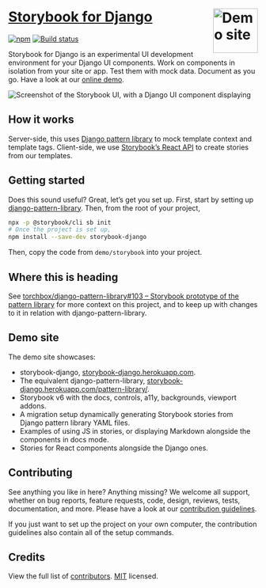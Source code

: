 # [Storybook for Django](https://storybook-django.herokuapp.com/) [<img src="https://raw.githubusercontent.com/torchbox/storybook-django/main/.github/storybook-django-logo.svg?sanitize=true" alt="Demo site" width="90" height="90" align="right">](https://storybook-django.herokuapp.com/)

[![npm](https://img.shields.io/npm/v/storybook-django.svg)](https://www.npmjs.com/package/storybook-django) [![Build status](https://github.com/torchbox/storybook-django/workflows/CI/badge.svg)](https://github.com/torchbox/storybook-django/actions)

Storybook for Django is an experimental UI development environment for your Django UI components. Work on components in isolation from your site or app. Test them with mock data. Document as you go. Have a look at our [online demo](https://storybook-django.herokuapp.com/).

![Screenshot of the Storybook UI, with a Django UI component displaying](.github/storybook-django-screenshot.png)

## How it works

Server-side, this uses [Django pattern library](https://github.com/torchbox/django-pattern-library) to mock template context and template tags. Client-side, we use [Storybook’s React API](https://storybook.js.org/docs/guides/guide-react/) to create stories from our templates.

## Getting started

Does this sound useful? Great, let’s get you set up. First, start by setting up [django-pattern-library](https://github.com/torchbox/django-pattern-library). Then, from the root of your project,

```sh
npx -p @storybook/cli sb init
# Once the project is set up,
npm install --save-dev storybook-django
```

Then, copy the code from `demo/storybook` into your project.

## Where this is heading

See [torchbox/django-pattern-library#103 – Storybook prototype of the pattern library](https://github.com/torchbox/django-pattern-library/issues/103) for more context on this project, and to keep up with changes to it in relation with django-pattern-library.

## Demo site

The demo site showcases:

- storybook-django, [storybook-django.herokuapp.com](https://storybook-django.herokuapp.com/).
- The equivalent django-pattern-library, [storybook-django.herokuapp.com/pattern-library/](https://storybook-django.herokuapp.com/pattern-library/).
- Storybook v6 with the docs, controls, a11y, backgrounds, viewport addons.
- A migration setup dynamically generating Storybook stories from Django pattern library YAML files.
- Examples of using JS in stories, or displaying Markdown alongside the components in docs mode.
- Stories for React components alongside the Django ones.

## Contributing

See anything you like in here? Anything missing? We welcome all support, whether on bug reports, feature requests, code, design, reviews, tests, documentation, and more. Please have a look at our [contribution guidelines](CONTRIBUTING.md).

If you just want to set up the project on your own computer, the contribution guidelines also contain all of the setup commands.

## Credits

View the full list of [contributors](https://github.com/torchbox/storybook-django/graphs/contributors). [MIT](LICENSE) licensed.
